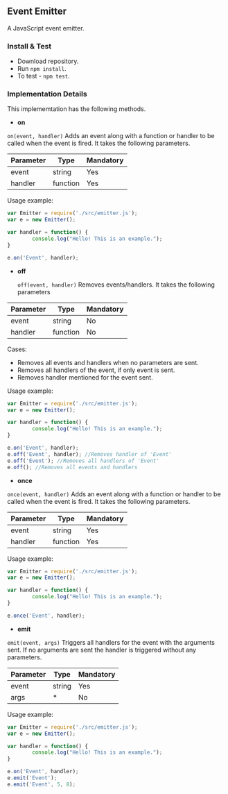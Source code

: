 ## Event Emitter

A JavaScript event emitter.

### Install & Test
* Download repository.
* Run `npm install`.
* To test - `npm test`. 

### Implementation Details

This implememtation has the following methods.

* **on**

`on(event, handler)`
Adds an event along with a function or handler to be called when the event is fired. It takes the following parameters.

| Parameter | Type | Mandatory |
| --- | --- | --- |
| event | string | Yes |
| handler | function | Yes |

Usage example:

```js
var Emitter = require('./src/emitter.js');
var e = new Emitter();

var handler = function() {
        console.log("Hello! This is an example.");
}

e.on('Event', handler);

```

* **off**
    
    `off(event, handler)`
Removes events/handlers. It takes the following parameters 

| Parameter | Type | Mandatory |
| --- | --- | --- |
| event | string | No |
| handler | function | No |

Cases:
* Removes all events and handlers when no parameters are sent.
* Removes all handlers of the event, if only event is sent.
* Removes handler mentioned for the event sent.

Usage example:

```js
var Emitter = require('./src/emitter.js');
var e = new Emitter();

var handler = function() {
        console.log("Hello! This is an example.");
}

e.on('Event', handler);
e.off('Event', handler); //Removes handler of 'Event'
e.off('Event'); //Removes all handlers of 'Event'
e.off(); //Removes all events and handlers

```

* **once**
    
`once(event, handler)`
Adds an event along with a function or handler to be called when the event is fired. It takes the following parameters.

| Parameter | Type | Mandatory |
| --- | --- | --- |
| event | string | Yes |
| handler | function | Yes |

Usage example:

```js
var Emitter = require('./src/emitter.js');
var e = new Emitter();

var handler = function() {
        console.log("Hello! This is an example.");
}

e.once('Event', handler); 
```

* **emit**

`emit(event, args)`
Triggers all handlers for the event with the arguments sent. If no arguments are sent the handler is triggered without any parameters.

| Parameter | Type | Mandatory |
| --- | --- | --- |
| event | string | Yes |
| args | * | No |

Usage example:

```js
var Emitter = require('./src/emitter.js');
var e = new Emitter();

var handler = function() {
        console.log("Hello! This is an example.");
}

e.on('Event', handler);
e.emit('Event');
e.emit('Event', 5, 8);
```